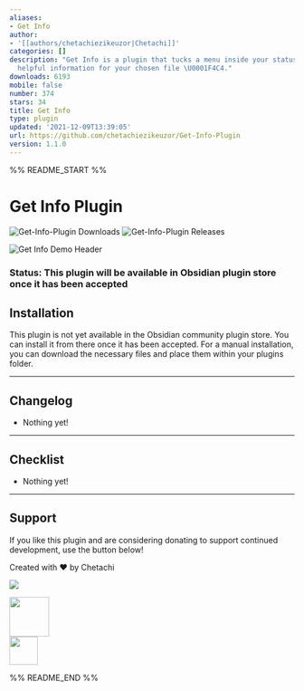 ```yaml
---
aliases:
- Get Info
author:
- '[[authors/chetachiezikeuzor|Chetachi]]'
categories: []
description: "Get Info is a plugin that tucks a menu inside your status bar and shows
  helpful information for your chosen file \U0001F4C4."
downloads: 6193
mobile: false
number: 374
stars: 34
title: Get Info
type: plugin
updated: '2021-12-09T13:39:05'
url: https://github.com/chetachiezikeuzor/Get-Info-Plugin
version: 1.1.0
---
```


%% README_START %%

# Get Info Plugin

![Get-Info-Plugin Downloads](https://img.shields.io/github/downloads/chetachiezikeuzor/Get-Info-Plugin/total.svg)
![Get-Info-Plugin Releases](https://img.shields.io/github/v/release/chetachiezikeuzor/Get-Info-Plugin)

![Get Info Demo Header](https://user-images.githubusercontent.com/79069364/144931459-1556d9ba-64ae-467e-9f1c-b7c5f0f85c8f.png)

### Status: This plugin will be available in Obsidian plugin store once it has been accepted

## Installation

This plugin is not yet available in the Obsidian community plugin store. You can install it from there once it has been accepted. For a manual installation, you can download the necessary files and place them within your plugins folder.

---

## Changelog

-   Nothing yet!

---

## Checklist

-   Nothing yet!

---

## Support

If you like this plugin and are considering donating to support continued development, use the button below!

Created with ❤️ by Chetachi

<a href="https://www.buymeacoffee.com/chetachi"><img src="https://img.buymeacoffee.com/button-api/?text=Buy me a coffee&amp;emoji=&amp;slug=chetachi&amp;button_colour=e3e7ef&amp;font_colour=262626&amp;font_family=Poppins&amp;outline_colour=262626&amp;coffee_colour=ff0000"></a>

<a href="https://paypal.me/chelseaezikeuzor">
<img src="https://raw.githubusercontent.com/chetachiezikeuzor/Get-Info-Plugin/master/assets/paypal.svg" height="70"></a>
<br/>
<a href="https://ko-fi.com/chetachi">
<img src="https://raw.githubusercontent.com/chetachiezikeuzor/Get-Info-Plugin/master/assets/kofi_color.svg" height="50"></a>


%% README_END %%